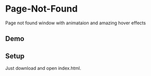 # Page-Not-Found
Page not found window with animataion and amazing hover effects

## Demo


## Setup
Just download and open index.html.